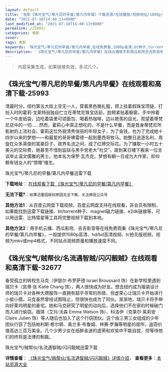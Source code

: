 ```yaml
---
layout: default
title: '电影《珠光宝气/蒂凡尼的早餐/第凡内早餐》下载资源/在线播放/视频地址/1080p/高清/蓝光'
date: "2021-07-10T14:40:13+0800"
last_modified_at: "2021-07-10T14:40:13+0800"
permalink: /25993/
categories: 电影
cover:
tags: 电影
keywords: '珠光宝气/蒂凡尼的早餐/第凡内早餐,在线免费看,1080p高清,bt种子,torrent,百度云盘,magnet,磁力链,迅雷下载资源'
description: '《珠光宝气/蒂凡尼的早餐/第凡内早餐》在线云播放手机西瓜影院吉吉影音免费看，1080p高清bd/hd未删减完整版和tc抢先枪版，mkv/mp4格式，附带bt/torrent种子、magnet/磁力链、百度云盘、网盘资源迅雷下载链接'
---
```


>内容采集生成，如果链接失效，多试几个。


## 《珠光宝气/蒂凡尼的早餐/第凡内早餐》在线观看和高清下载-25993

清晨时分，纽约第五大街上空无一人，穿着黑色晚礼服，颈上挂着假珠宝项链，打扮入时的霍莉&middot;戈莱特丽独自伫立在蒂梵尼珠宝店前，脸颊紧贴着橱窗，手中拎着一个牛皮纸袋，边吃着袋里可颂面包、喝着热咖啡，边以艳羡的目光，观望着蒂梵尼店中的一切&hellip;…然而，霍莉心中真正想吃的，不是什么早餐，而是晋身蒂梵尼所影射的上流社会。霍莉这位外貌清秀俏丽的年轻女子，为了金钱，也为了完成她十四岁以来的梦想&mdash;—和最爱的哥哥佛雷德一起到墨西哥牧马。她整日追逐名利，周旋在众多英俊的富豪巨子、政界名流之间，成了红牌交际花。为了赚取一小时五十美元的交际费，她甚至不惜到监狱与黑手党老大“社交”，直到某日楼下搬来一位言谈举止温文儒雅的男士。他本名为保罗&middot;瓦杰克，梦想有朝一日成为大作家，却仰赖有钱女人的&ldquo;馈赠”维生。


珠光宝气/蒂凡尼的早餐/第凡内早餐迅雷下载

**下载地址**： [在线观看下载 《珠光宝气/蒂凡尼的早餐/第凡内早餐》](https://www.993dy.com//vod-detail-id-22157.html) 


**无法下载?**：`如果迅雷因版权原因无法下载，关注微信公众号 `

**其他方法1**：从百度云网盘下载视频，百度云网盘支持在线观看，非会员有限制，如果能找到迅雷下载链接、bt/torrent种子、magnet磁力链接、e2dk链接等，可以用迅雷、比特彗星等工具将完整视频下载到本地。

**其他方法2**：用手机云播、西瓜影院、吉吉影音等在线免费观看《珠光宝气/蒂凡尼的早餐/第凡内早餐》，一般提供1080p高清、hd/bd高清视频、tc抢先版视频，视频为mkv或mp4格式，不同站点视频质量和播放速度不同。


## 《珠光宝气/贼帮伙/名流遇智贼/闪闪靓贼》在线观看和高清下载-32677

备受孤立的转校生马克（伊瑟尔·布罗萨德 Israel Broussard 饰）在新学校里遇到瑞贝卡（凯蒂&middot;张 Katie Chang 饰），两人很快成为好友。想去纽约成为服装设计师的瑞贝卡对各种大牌服饰一直拥有超乎寻常的热情，但虚荣心让瑞贝卡开始进行小偷小摸。马克虽然曾经试图阻止，但很快也成为了同伙。渐渐地，瑞贝卡将手伸向好莱坞明星的豪宅。她和马克研究了明星的动向后，选择他们不在家的时候破门而入进行偷窃。薇琪（艾玛·沃森 Emma Watson 饰）、科洛伊（克莱尔·茱莉安 Claire Julien 饰）等人随后也加入了这个行窃团伙。这个由三男三女组成的少年团伙行窃了包括帕利斯&middot;希尔顿、奥兰多·布鲁姆、林赛&middot;罗瀚等明星的居所，盗窃价值高达三百万美金。几个少男少女在纸醉金迷的虚荣和欢愉中不能自拔，但等待他们的终将是法律的制裁。</p>


珠光宝气/贼帮伙/名流遇智贼/闪闪靓贼迅雷下载

**详情查看**： [《珠光宝气/贼帮伙/名流遇智贼/闪闪靓贼》详情介绍](/movie/32677/)， **查看更多**：[本站资源大全](/movie/t/all/)

